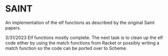 # SAINT
An implementation of the elf functions as described by the original Saint papers.

3/31/2023
Elf functions mostly complete.  The next task is to clean up the elf code either by using the match functions from Racket or
possibly writing a match function so the code can be ported over to Scheme.
